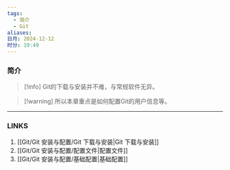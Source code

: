 ```yaml
---
tags:
  - 简介
  - Git
aliases: 
日月: 2024-12-12
时分: 19:49
---
```

### 简介

>[!info] Git的下载与安装并不难，与常规软件无异。

>[!warning] 所以本章重点是如何配置Git的用户信息等。

---
### LINKS
1. [[Git/Git 安装与配置/Git 下载与安装|Git 下载与安装]]
2. [[Git/Git 安装与配置/配置文件|配置文件]]
3. [[Git/Git 安装与配置/基础配置|基础配置]]